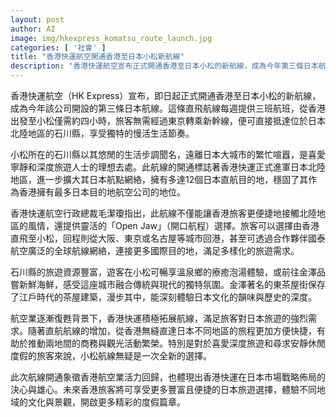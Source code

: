 ```yaml
---
layout: post
author: AI
image: img/hkexpress_komatsu_route_launch.jpg
categories: [ '社會' ]
title: "香港快運航空開通香港至日本小松新航線"
description: "香港快運航空宣布正式開通香港至日本小松的新航線，成為今年第三條日本航線，每週三班，約四小時直飛，便利旅客直達北陸地區石川縣，享受悠閒慢活生活，並提供靈活回程選擇，配合國泰航空全球航線網絡，滿足多樣化旅遊需求。"
---
```

香港快運航空（HK Express）宣布，即日起正式開通香港至日本小松的新航線，成為今年該公司開設的第三條日本航線。這條直飛航線每週提供三班航班，從香港出發至小松僅需約四小時，旅客無需經過東京轉乘新幹線，便可直接抵達位於日本北陸地區的石川縣，享受獨特的慢活生活節奏。

小松所在的石川縣以其悠閒的生活步調聞名，遠離日本大城市的繁忙喧囂，是喜愛寧靜和深度旅遊人士的理想去處。此航線的開通標誌著香港快運正式進軍日本北陸地區，進一步擴大其日本航點網絡，擁有多達12個日本直航目的地，穩固了其作為香港擁有最多日本目的地航空公司的地位。

香港快運航空行政總裁毛潔瓊指出，此航線不僅能讓香港旅客更便捷地接觸北陸地區的風情，還提供靈活的「Open Jaw」（開口航程）選擇。旅客可以選擇由香港直飛至小松，回程則從大阪、東京或名古屋等城市回港，甚至可透過合作夥伴國泰航空廣泛的全球航線網絡，連接更多國際目的地，滿足多樣化的旅遊需求。

石川縣的旅遊資源豐富，遊客在小松可暢享溫泉鄉的療癒泡湯體驗，或前往金澤品嘗新鮮海鮮，感受這座城市融合傳統與現代的獨特氛圍。金澤著名的東茶屋街保存了江戶時代的茶屋建築，漫步其中，能深刻體驗日本文化的韻味與歷史的深度。

航空業逐漸復甦背景下，香港快運積極拓展航線，滿足旅客對日本旅遊的強烈需求。隨著直航航線的增加，從香港無縫直達日本不同地區的旅程更加方便快捷，有助於推動兩地間的商務與觀光活動繁榮。特別是對於喜愛深度旅遊和尋求安靜休閒度假的旅客來說，小松航線無疑是一次全新的選擇。

此次航線開通象徵香港航空業活力回歸，也體現出香港快運在日本市場戰略佈局的決心與雄心。未來香港旅客將可享受更多豐富且便捷的日本旅遊選擇，體驗不同地域的文化與景觀，開啟更多精彩的度假篇章。